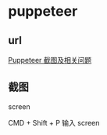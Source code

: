 # puppeteer

## url

[Puppeteer 截图及相关问题](https://www.cnblogs.com/Wayou/p/using_puppeteer_to_take_screenshot.html)

## 截图

screen

CMD + Shift + P 输入 screen
